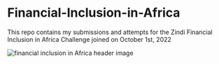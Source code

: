 # Financial-Inclusion-in-Africa
This repo contains my submissions and attempts for the Zindi Financial Inclusion in Africa Challenge joined on October 1st, 2022

![financial inclusion in Africa header image](https://github.com/VanessaAttaFynn/Financial-Inclusion-in-Africa/tree/main/images/header.PNG)
